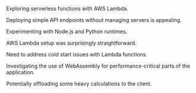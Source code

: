 Exploring serverless functions with AWS Lambda.

Deploying simple API endpoints without managing servers is appealing.

Experimenting with Node.js and Python runtimes.

AWS Lambda setup was surprisingly straightforward.

Need to address cold start issues with Lambda functions.

Investigating the use of WebAssembly for performance-critical parts of the application.

Potentially offloading some heavy calculations to the client.